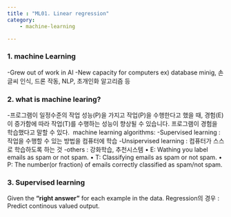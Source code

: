 ```yaml
---
title : "ML01. Linear regression"
category: 
    - machine-learning

---
```


### 1. machine Learning
-Grew out of work in AI
-New capacity for computers
ex) database minig, 손글씨 인식, 드론 작동, NLP, 초개인화 알고리즘 등

### 2. what is machine learing?
-프로그램이 일정수준의 작업 성능(P)을 가지고 작업(P)을 수행한다고 했을 때, 경험(E)이 증가함에 따라 작업(T)를 수행하는 성능이 향상될 수 있습니다. 프로그램이 경험을 학습했다고 말할 수 있다. 
machine learning algorithms:
-Supervised learning : 작업을 수행할 수 있는 방법을 컴퓨터에 학습
-Unsipervised learning : 컴퓨터가 스스로 학습하도록 하는 것
-others : 강화학습, 추천시스템
• E: Wathing you label emails as spam or not spam.
• T: Classifying emails as spam or not spam.
• P: The number(or fraction) of emails correctly classified as spam/not spam.


### 3. Supervised learning
Given the **“right answer”** for each example in the data.
Regression의 경우 : Predict continous valued output.

